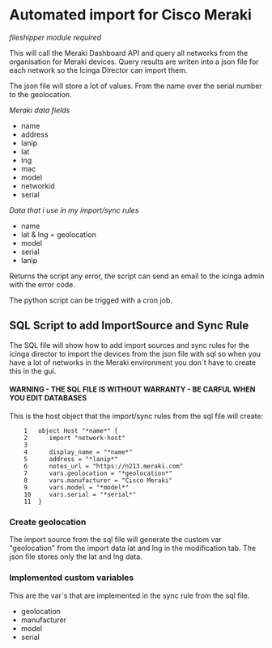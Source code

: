 # Automated import for Cisco Meraki

*fileshipper module required*

This will call the Meraki Dashboard API and query all networks from the organisation for Meraki devices.
Query results are writen into a json file for each network so the Icinga Director can import them.

The json file will store a lot of values. From the name over the serial number to the geolocation.

*Meraki data fields*
- name
- address
- lanip
- lat
- lng
- mac
- model
- networkid
- serial

*Data that i use in my import/sync rules*
- name
- lat & lng = geolocation
- model
- serial
- lanip


Returns the script any error, the script can send an email to the icinga admin with the error code.



The python script can be trigged with a cron job.


## SQL Script to add ImportSource and Sync Rule
The SQL file will show how to add import sources and sync rules for the icinga director to import the devices from the json file with sql so when you have a lot of networks in the Meraki environment you don´t have to create this in the gui.

#### WARNING - THE SQL FILE IS WITHOUT WARRANTY - BE CARFUL WHEN YOU EDIT DATABASES

This is the host object that the import/sync rules from the sql file will create:

        1	object Host "*name*" { 
 	 	2	   import "network-host" 
 	 	3	 
 	 	4	   display_name = "*name*" 
 	 	5	   address = "*lanip*" 
 	 	6	   notes_url = "https://n213.meraki.com" 
 	 	7	   vars.geolocation = "*geolocation*" 
 	 	8	   vars.manufacturer = "Cisco Meraki" 
 	 	9	   vars.model = "*model*" 
 	 	10	   vars.serial = "*serial*" 
 	 	11	} 

### Create geolocation
The import source from the sql file will generate the custom var "geolocation" from the import data lat and lng in the modification tab. The json file stores only the lat and lng data.

### Implemented custom variables
This are the var´s that are implemented in the sync rule from the sql file.
- geolocation
- manufacturer
- model
- serial


